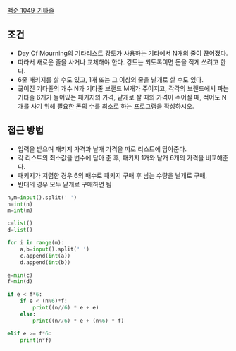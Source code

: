 [백준 1049\_기타줄](https://www.acmicpc.net/problem/1049)

## 조건

- Day Of Mourning의 기타리스트 강토가 사용하는 기타에서 N개의 줄이 끊어졌다.
- 따라서 새로운 줄을 사거나 교체해야 한다. 강토는 되도록이면 돈을 적게 쓰려고 한다.
- 6줄 패키지를 살 수도 있고, 1개 또는 그 이상의 줄을 낱개로 살 수도 있다.
- 끊어진 기타줄의 개수 N과 기타줄 브랜드 M개가 주어지고, 각각의 브랜드에서 파는 기타줄 6개가 들어있는 패키지의 가격, 낱개로 살 때의 가격이 주어질 때, 적어도 N개를 사기 위해 필요한 돈의 수를 최소로 하는 프로그램을 작성하시오.

## 접근 방법

- 입력을 받으며 패키지 가격과 낱개 가격을 따로 리스트에 담아준다.
- 각 리스트의 최소값을 변수에 담아 준 후, 패키지 1개와 낱개 6개의 가격을 비교해준다.
- 패키지가 저렴한 경우 6의 배수로 패키지 구매 후 남는 수량을 낱개로 구매,
- 반대의 경우 모두 낱개로 구매하면 됨

```python
n,m=input().split(' ')
n=int(n)
m=int(m)

c=list()
d=list()

for i in range(m):
    a,b=input().split(' ')
    c.append(int(a))
    d.append(int(b))

e=min(c)
f=min(d)

if e < f*6:
    if e < (n%6)*f:
        print((n//6) * e + e)
    else:
        print((n//6) * e + (n%6) * f)

elif e >= f*6:
    print(n*f)
```
